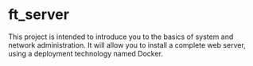 # ft_server

This project is intended to introduce you to the basics of system and network administration. It will allow you to install a complete web server, using a deployment technology named Docker.
